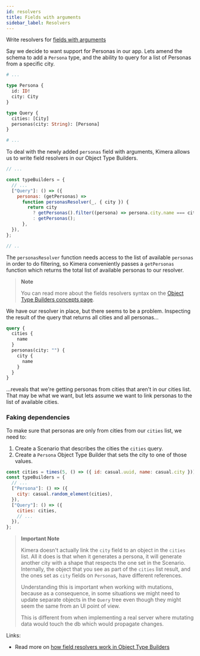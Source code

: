 ```yaml
---
id: resolvers
title: Fields with arguments
sidebar_label: Resolvers
---
```


Write resolvers for [fields with arguments](https://graphql.org/learn/schema/#arguments)

Say we decide to want support for Personas in our app. Lets amend the schema to add a `Persona` type, and the ability to query for a list of Personas from a specific city.

```graphql
# ...

type Persona {
  id: ID!
  city: City
}

type Query {
  cities: [City]
  personas(city: String): [Persona]
}

# ...
```

To deal with the newly added `personas` field with arguments, Kimera allows us to write field resolvers in our Object Type Builders.

```javascript
// ...

const typeBuilders = {
  // ...
  ["Query"]: () => ({
    personas: (getPersonas) =>
      function personasResolver(_, { city }) {
        return city
          ? getPersonas().filter((persona) => persona.city.name === city)
          : getPersonas();
      },
  }),
};

// ..
```

The `personasResolver` function needs access to the list of available `personas` in order to do filtering, so Kimera conveniently passes a `getPersonas` function which returns the total list of available personas to our resolver.

> **Note**
>
> You can read more about the fields resolvers syntax on the [Object Type Builders concepts page](/graphql-kimera/docs/object-type-builders#fields-with-arguments).

We have our resolver in place, but there seems to be a problem. Inspecting the result of the query that returns all cities and all personas...

```graphql
query {
  cities {
    name
  }
  personas(city: "") {
    city {
      name
    }
  }
}
```

...reveals that we're getting personas from cities that aren't in our cities list. That may be what we want, but lets assume we want to link personas to the list of available cities.

### Faking dependencies

To make sure that personas are only from cities from our `cities` list, we need to:

1. Create a Scenario that describes the cities the `cities` query.
2. Create a `Persona` Object Type Builder that sets the city to one of those values.

```javascript
const cities = times(5, () => ({ id: casual.uuid, name: casual.city }));
const typeBuilders = {
  // ...
  ["Persona"]: () => ({
    city: casual.random_element(cities),
  }),
  ["Query"]: () => ({
    cities: cities,
    // ...
  }),
};
```

> **Important Note**
>
> Kimera doesn't actually link the `city` field to an object in the `cities` list. All it does is that when it generates a persona, it will generate another city with a shape that respects the one set in the Scenario. Internally, the object that you see as part of the `cities` list result, and the ones set as `city` fields on `Persona`s, have different references.
>
> Understanding this is important when working with mutations, because as a consequence, in some situations we might need to update separate objects in the `Query` tree even though they might seem the same from an UI point of view.
>
> This is different from when implementing a real server where mutating data would touch the db which would propagate changes.

Links:

- Read more on [how field resolvers work in Object Type Builders](/graphql-kimera/docs/object-type-builders#fields-with-arguments)
